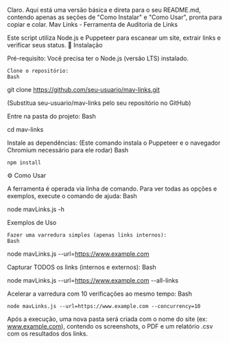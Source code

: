 Claro. Aqui está uma versão básica e direta para o seu README.md, contendo apenas as seções de "Como Instalar" e "Como Usar", pronta para copiar e colar.
Mav Links - Ferramenta de Auditoria de Links

Este script utiliza Node.js e Puppeteer para escanear um site, extrair links e verificar seus status.
🚀 Instalação

Pré-requisito: Você precisa ter o Node.js (versão LTS) instalado.

    Clone o repositório:
    Bash

git clone https://github.com/seu-usuario/mav-links.git

(Substitua seu-usuario/mav-links pelo seu repositório no GitHub)

Entre na pasta do projeto:
Bash

cd mav-links

Instale as dependências:
(Este comando instala o Puppeteer e o navegador Chromium necessário para ele rodar)
Bash

    npm install

⚙️ Como Usar

A ferramenta é operada via linha de comando. Para ver todas as opções e exemplos, execute o comando de ajuda:
Bash

node mavLinks.js -h

Exemplos de Uso

    Fazer uma varredura simples (apenas links internos):
    Bash

node mavLinks.js --url=https://www.example.com

Capturar TODOS os links (internos e externos):
Bash

node mavLinks.js --url=https://www.example.com --all-links

Acelerar a varredura com 10 verificações ao mesmo tempo:
Bash

    node mavLinks.js --url=https://www.example.com --concurrency=10

Após a execução, uma nova pasta será criada com o nome do site (ex: www.example.com), contendo os screenshots, o PDF e um relatório .csv com os resultados dos links.
